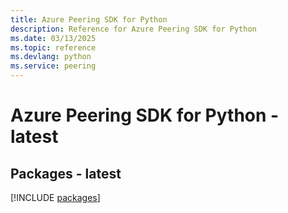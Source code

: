 ```yaml
---
title: Azure Peering SDK for Python
description: Reference for Azure Peering SDK for Python
ms.date: 03/13/2025
ms.topic: reference
ms.devlang: python
ms.service: peering
---
```

# Azure Peering SDK for Python - latest
## Packages - latest
[!INCLUDE [packages](peering-index.md)]